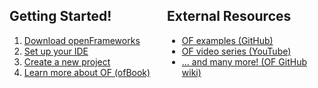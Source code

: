 
<div style="width: 50%; float: left;">
    <h2>Getting Started!</h2>

<ol>
<li> <a href="/download/"> Download openFrameworks </a> </li>
<li> <a href="/download/"> Set up your IDE </a> </li>
<li> <a href="/download/"> Create a new project </a> </li>
<li> <a href="#ofBook">Learn more about OF (ofBook)</a> </li>
</ol>

</div>

<div style="width: 50%; float: left;">

<h2>External Resources</h2>

<ul>
<li> <a href="https://github.com/openframeworks/openFrameworks/tree/master/examples" target="_blank">OF examples (GitHub)</a> </li>
<li> <a href="https://www.youtube.com/watch?v=IKSTo_0pB28&index=51&list=PL4neAtv21WOmrV8z9rSzL20QpdLU1zJLr" target="_blank">OF video series (YouTube)</a> </li>
<li> <a href="https://github.com/openframeworks/openFrameworks/wiki/Tutorials%2C-Examples-and-Documentation"> ... and many more! (OF GitHub wiki) </li>
</div>